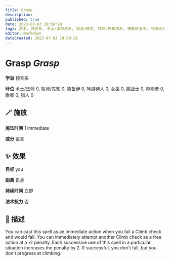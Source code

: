 ```yaml
---
title: Grasp
description: 
published: true
date: 2023-07-03 19:59:28
tags: 法术, 预言系, 术士/法师法术, 戏法/祷念, 牧师/先知法术, 德鲁伊法术, 吟游诗人法术, 女巫法术, 魔战士法术, 异能者法术, 歌者法术, 猎人法术
editor: markdown
dateCreated: 2023-07-03 19:59:28
---
```


# **Grasp** *Grasp*

**学派** 预言系 

**环位** 术士/法师 0, 牧师/先知 0, 德鲁伊 0, 吟游诗人 0, 女巫 0, 魔战士 0, 异能者 0, 歌者 0, 猎人 0

## 🪄 施放

**施法时间** 1 immediate

**成分** 语言

## ✨ 效果 

**目标** you 

**距离** 自身  

**持续时间** 立即 

**法术抗力** 否

## 📖 描述

You can cast this spell as an immediate action when you fail a Climb check and would fall. You can immediately attempt another Climb check as a free action at a -2 penalty. Each successive use of this spell in a particular situation increases the penalty by 2. If successful, you don't fall, but you don't progress at climbing.
    